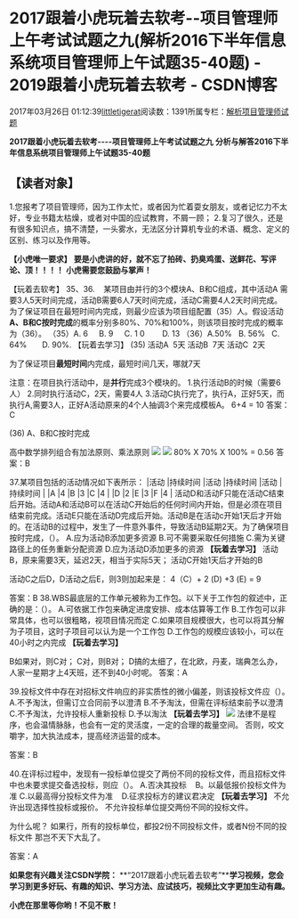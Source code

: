 
# 2017跟着小虎玩着去软考--项目管理师上午考试试题之九(解析2016下半年信息系统项目管理师上午试题35-40题) - 2019跟着小虎玩着去软考 - CSDN博客

2017年03月26日 01:12:39[littletigerat](https://me.csdn.net/littletigerat)阅读数：1391所属专栏：[解析项目管理师试题](https://blog.csdn.net/column/details/15005.html)



**2017跟着小虎玩着去软考----项目管理师上午考试试题之九**
**分析与解答2016下半年信息系统项目管理师上午试题35-40题**

## 【读者对象】

1.您报考了项目管理师，因为工作太忙，或者因为忙着耍女朋友，或者记忆力不太好，专业书籍太枯燥，或者对中国的应试教育，不屑一顾；
2.复习了很久，还是有很多知识点，搞不清楚，一头雾水，无法区分计算机专业的术语、概念、定义的区别、练习以及作用等。

**【小虎唯一要求】**
**要是小虎讲的好，就不忘了拍砖、扔臭鸡蛋、送鲜花、写评论、顶！！！！**
**小虎需要您鼓励与掌声！**

【玩着去软考】
35、36.    某项目由并行的3个模块A、B和C组成，其中活动A 需要3人5天时间完成，活动B需要6人7天时间完成，活动C需要4人2天时间完成。为了保证项目在最短时间内完成，则最少应该为项目组配置（35）人。假设活动**A、B和C按时完成**的概率分别多80%、70%和100%，则该项目按时完成的概率为（36）。
（35）A. 6     B. 9     C. 1 0        D. 13
（36）A.50%   B. 56%   C. 64%       D. 90%.
【玩着去学习】
(35)
活动A  5天
活动B  7天
活动C  2天

为了保证项目**最短时间**内完成，最短时间几天，哪就7天

注意：在项目执行活动中，是**并行**完成3个模块的。
1.执行活动B的时候（需要6人）
2.同时执行活动C，2天，需要4人
3.活动C执行完了，执行A，正好5天，而执行A,需要3人，正好A活动原来的4个人抽调3个来完成模板A。
6+4 = 10
答案：C

(36)
A、B和C按时完成

高中数学排列组合有加法原则、乘法原则
![](https://img-blog.csdn.net/20170326112837208?watermark/2/text/aHR0cDovL2Jsb2cuY3Nkbi5uZXQvbGl0dGxldGlnZXJhdA==/font/5a6L5L2T/fontsize/400/fill/I0JBQkFCMA==/dissolve/70/gravity/Center)
![](https://img-blog.csdn.net/20170326112857492?watermark/2/text/aHR0cDovL2Jsb2cuY3Nkbi5uZXQvbGl0dGxldGlnZXJhdA==/font/5a6L5L2T/fontsize/400/fill/I0JBQkFCMA==/dissolve/70/gravity/Center)
80% X 70% X 100% = 0.56
答案：B

37.某项目包括的活动情况如下表所示：
|活动
|持续时间
|活动
|持续时间
|活动
|持续时间
|
|A
|4
|B
|3
|C
|4
|
|D
|2
|E
|3
|F
|4
|
活动D和活动F只能在活动C结束后开始。活动A和活动B可以在活动C开始后的任何时间内开始，但是必须在项目结束前完成。活动E只能在活动D完成后开始。活动B是在活动c开始1天后才开始的。在活动B的过程中，发生了一件意外事件，导致活动B延期2天。为了确保项目按时完成，（）。
A.应为活动B添加更多资源
B.可不需要采取任何措施
C.需为关键路径上的任务重新分配资源
D.应为活动D添加更多的资源
**【玩着去学习】**
活动B，原来需要3天，延迟2天，相当于实际5天；
活动C开始1天后才开始的B

活动C之后D，D活动之后E，则3则加起来是：
4（C）+ 2 (D) +3 (E) = 9

答案：B
38.WBS最底层的工作单元被称为工作包。以下关于工作包的叙述中，正确的是：（）。
A.可依据工作包来确定进度安排、成本估算等工作
B.工作包可以非常具体，也可以很粗略，视项目情况而定
C.如果项目规模很大，也可以将其分解为子项目，这时子项目可以认为是一个工作包
D.工作包的规模应该较小，可以在40小时之内完成
**【玩着去学习】**

B如果对，则C对；
C对，则B对；
D搞的太细了，在北欧，丹麦，瑞典怎么办，人家一星期才上4天班，还不到40小时呢。
答案：A

39.投标文件中存在对招标文件响应的非实质性的微小偏差，则该投标文件应（）。
A.不予淘汰，但需订立合同前予以澄清
B.不予淘汰，但需在评标结束前予以澄清
C.不予淘汰，允许投标人重新投标
D.予以淘汰
**【玩着去学习】**
![](https://img-blog.csdn.net/20170326115027218?watermark/2/text/aHR0cDovL2Jsb2cuY3Nkbi5uZXQvbGl0dGxldGlnZXJhdA==/font/5a6L5L2T/fontsize/400/fill/I0JBQkFCMA==/dissolve/70/gravity/SouthEast)
法律不是程序，也会温情脉脉，也会有一定的灵活度，一定的合理的裁量空间。
否则，咬文嚼字，加大执法成本，提高经济运营的成本。

答案：B

40.在评标过程中，发现有一投标单位提交了两份不同的投标文件，而且招标文件中也未要求提交备选投标，则应（）。
A.否决其投标    B。以最低报价投标文件为准
C.以最高得分投标文件为准    D.征求投标方的建议君决定
**【玩着去学习】**
不允许出现选择性投标或报价。
不允许投标单位提交两份不同的投标文件。

为什么呢？
如果行，所有的投标单位，都投2份不同投标文件，或者N份不同的投标文件
那岂不天下大乱了。

答案：A



**如果您有兴趣关注CSDN学院：**
**“2017跟着小虎玩着去软考”****学习视频，您会学习到更多好玩、有趣的知识、学习方法、应试技巧，视频比文字更加生动有趣。**

**小虎在那里等你哟！不见不散！**


